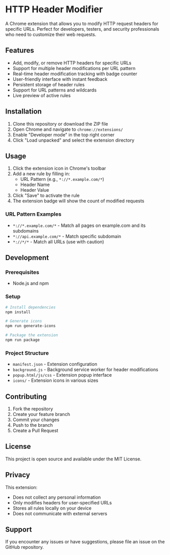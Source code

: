 # HTTP Header Modifier

A Chrome extension that allows you to modify HTTP request headers for specific URLs. Perfect for developers, testers, and security professionals who need to customize their web requests.

## Features

- Add, modify, or remove HTTP headers for specific URLs
- Support for multiple header modifications per URL pattern
- Real-time header modification tracking with badge counter
- User-friendly interface with instant feedback
- Persistent storage of header rules
- Support for URL patterns and wildcards
- Live preview of active rules

## Installation

1. Clone this repository or download the ZIP file
2. Open Chrome and navigate to `chrome://extensions/`
3. Enable "Developer mode" in the top right corner
4. Click "Load unpacked" and select the extension directory

## Usage

1. Click the extension icon in Chrome's toolbar
2. Add a new rule by filling in:
   - URL Pattern (e.g., `*://*.example.com/*`)
   - Header Name
   - Header Value
3. Click "Save" to activate the rule
4. The extension badge will show the count of modified requests

### URL Pattern Examples

- `*://*.example.com/*` - Match all pages on example.com and its subdomains
- `*://api.example.com/*` - Match specific subdomain
- `*://*/*` - Match all URLs (use with caution)

## Development

### Prerequisites

- Node.js and npm

### Setup

```bash
# Install dependencies
npm install

# Generate icons
npm run generate-icons

# Package the extension
npm run package
```

### Project Structure

- `manifest.json` - Extension configuration
- `background.js` - Background service worker for header modifications
- `popup.html/js/css` - Extension popup interface
- `icons/` - Extension icons in various sizes

## Contributing

1. Fork the repository
2. Create your feature branch
3. Commit your changes
4. Push to the branch
5. Create a Pull Request

## License

This project is open source and available under the MIT License.

## Privacy

This extension:
- Does not collect any personal information
- Only modifies headers for user-specified URLs
- Stores all rules locally on your device
- Does not communicate with external servers

## Support

If you encounter any issues or have suggestions, please file an issue on the GitHub repository.